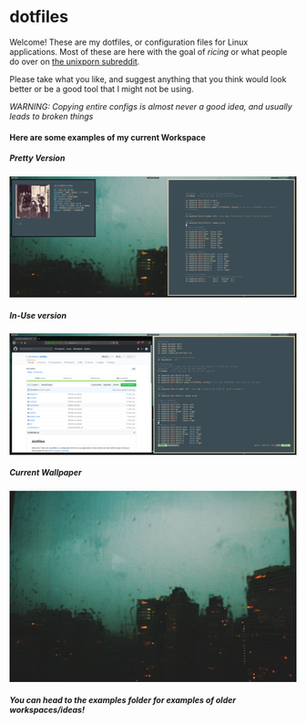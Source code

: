 # dotfiles

Welcome! These are my dotfiles, or configuration files for Linux applications. Most of these are here with the goal of *ricing* or what people do over on [the unixporn subreddit](https://www.reddit.com/r/unixporn).

Please take what you like, and suggest anything that you think would look better or be a good tool that I might not be using.

*WARNING: Copying entire configs is almost never a good idea, and usually leads to broken things*

#### Here are some examples of my current Workspace

##### Pretty Version
![example1](https://raw.githubusercontent.com/JarrettAzar/dotfiles/master/examples/2019-06-22-133408_2560x1080_scrot.png)

##### In-Use version
![example3](https://raw.githubusercontent.com/JarrettAzar/dotfiles/master/examples/2019-06-22-132701_2560x1080_scrot.png)

##### Current Wallpaper
![wallpaper](https://raw.githubusercontent.com/JarrettAzar/dotfiles/master/Wallpapers/wall-possible-6.jpg)

##### You can head to the examples folder for examples of older workspaces/ideas!
